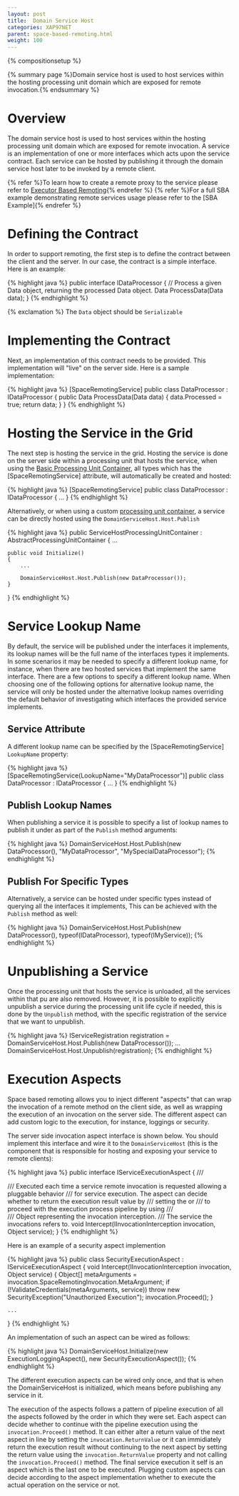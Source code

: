 ```yaml
---
layout: post
title:  Domain Service Host
categories: XAP97NET
parent: space-based-remoting.html
weight: 100
---
```


{% compositionsetup %}

{% summary page %}Domain service host is used to host services within the hosting processing unit domain which are exposed for remote invocation.{% endsummary %}

# Overview

The domain service host is used to host services within the hosting processing unit domain which are exposed for remote invocation. A service is an implementation of one or more interfaces which acts upon the service contract. Each service can be hosted by publishing it through the domain service host later to be invoked by a remote client.

{% refer %}To learn how to create a remote proxy to the service please refer to [Executor Based Remoting](./executor-based-remoting.html){% endrefer %}
{% refer %}For a full SBA example demonstrating remote services usage please refer to the [SBA Example]{% endrefer %}

# Defining the Contract

In order to support remoting, the first step is to define the contract between the client and the server. In our case, the contract is a simple interface. Here is an example:

{% highlight java %}
public interface IDataProcessor
{
    // Process a given Data object, returning the processed Data object.
    Data ProcessData(Data data);
}
{% endhighlight %}

{% exclamation %} The `Data` object should be `Serializable`

# Implementing the Contract

Next, an implementation of this contract needs to be provided. This implementation will "live" on the server side. Here is a sample implementation:

{% highlight java %}
[SpaceRemotingService]
public class DataProcessor : IDataProcessor
{
    public Data ProcessData(Data data)
    {
    	data.Processed = true;
    	return data;
    }
}
{% endhighlight %}

# Hosting the Service in the Grid

The next step is hosting the service in the grid. Hosting the service is done on the server side within a processing unit that hosts the service, when using the [Basic Processing Unit Container](./basic-processing-unit-container.html), all types which has the \[SpaceRemotingService\] attribute, will automatically be created and hosted:

{% highlight java %}
[SpaceRemotingService]
public class DataProcessor : IDataProcessor
{
...
}
{% endhighlight %}

Alternatively, or when using a custom [processing unit container](./processing-unit-container.html), a service can be directly hosted using the `DomainServiceHost.Host.Publish`

{% highlight java %}
public ServiceHostProcessingUnitContainer : AbstractProcessingUnitContainer
{
    ...

    public void Initialize()
    {
        ...

        DomainServiceHost.Host.Publish(new DataProcessor());
    }
}
{% endhighlight %}

# Service Lookup Name

By default, the service will be published under the interfaces it implements, its lookup names will be the full name of the interfaces types it implements. In some scenarios it may be needed to specify a different lookup name, for instance, when there are two hosted services that implement the same interface. There are a few options to specify a different lookup name. When choosing one of the following options for alternative lookup name, the service will only be hosted under the alternative lookup names overriding the default behavior of investigating which interfaces the provided service implements.

## Service Attribute

A different lookup name can be specified by the \[SpaceRemotingService\] `LookupName` property:

{% highlight java %}
[SpaceRemotingService(LookupName="MyDataProcessor")]
public class DataProcessor : IDataProcessor
{
...
}
{% endhighlight %}

## Publish Lookup Names

When publishing a service it is possible to specify a list of lookup names to publish it under as part of the `Publish` method arguments:

{% highlight java %}
DomainServiceHost.Host.Publish(new DataProcessor(), "MyDataProcessor", "MySpecialDataProcessor");
{% endhighlight %}

## Publish For Specific Types

Alternatively, a service can be hosted under specific types instead of querying all the interfaces it implements, This can be achieved with the `Publish` method as well:

{% highlight java %}
DomainServiceHost.Host.Publish(new DataProcessor(), typeof(IDataProcessor), typeof(IMyService));
{% endhighlight %}

# Unpublishing a Service

Once the processing unit that hosts the service is unloaded, all the services within that pu are also removed.
However, it is possible to explicitly unpublish a service during the processing unit life cycle if needed, this is done by the `Unpublish` method, with the specific registration of the service that we want to unpublish.

{% highlight java %}
IServiceRegistration registration = DomainServiceHost.Host.Publish(new DataProcessor());
...
DomainServiceHost.Host.Unpublish(registration);
{% endhighlight %}

# Execution Aspects

Space based remoting allows you to inject different "aspects" that can wrap the invocation of a remote method on the client side, as well as wrapping the execution of an invocation on the server side. The different aspect can add custom logic to the execution, for instance, loggings or security.

The server side invocation aspect interface is shown below. You should implement this interface and wire it to the `DomainServiceHost` (this is the component that is responsible for hosting and exposing your service to remote clients):

{% highlight java %}
public interface IServiceExecutionAspect
{
    /// <summary>
    /// Executed each time a service remote invocation is requested allowing a pluggable behavior
    /// for service execution. The aspect can decide whether to return the execution result value by
    /// setting the <see cref="IInvocationInterception.ResultValue"/> or
    /// to proceed with the execution process pipeline by using <see cref="IInvocationInterception.Proceed()"/>
    /// </summary>
    /// <param name="invocation">Object representing the invocation interception.</param>
    /// <param name="service">The service the invocations refers to.</param>
    void Intercept(IInvocationInterception invocation, Object service);
}
{% endhighlight %}

Here is an example of a security aspect implemention

{% highlight java %}
public class SecurityExecutionAspect : IServiceExecutionAspect
{
    void Intercept(IInvocationInterception invocation, Object service)
    {
        Object[] metaArguments = invocation.SpaceRemotingInvocation.MetaArgument;
        if (!ValidateCredentials(metaArguments, service))
            throw new SecurityException("Unauthorized Execution");
        invocation.Proceed();
    }

    ...
}
{% endhighlight %}

An implementation of such an aspect can be wired as follows:

{% highlight java %}
DomainServiceHost.Initialize(new ExecutionLoggingAspect(), new SecurityExecutionAspect());
{% endhighlight %}

The different execution aspects can be wired only once, and that is when the DomainServiceHost is initialized, which means before publishing any service in it.

The execution of the aspects follows a pattern of pipeline execution of all the aspects followed by the order in which they were set. Each aspect can decide whether to continue with the pipeline execution using the `invocation.Proceed()` method. It can either alter a return value of the next aspect in line by setting the `invocation.ReturnValue` or it can immidiately return the execution result without continuing to the next aspect by setting the return value using the `invocation.ReturnValue` property and not calling the `invocation.Proceed()` method. The final service execution it self is an aspect which is the last one to be executed. Plugging custom aspects can decide according to the aspect implementation whether to execute the actual operation on the service or not.
